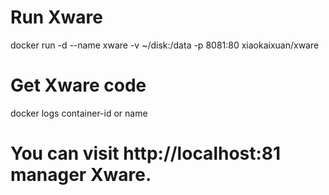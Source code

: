 # Run Xware
docker run -d --name xware -v ~/disk:/data -p 8081:80 xiaokaixuan/xware

# Get Xware code
docker logs container-id or name

# You can visit http://localhost:81 manager Xware.
